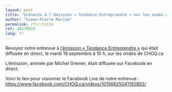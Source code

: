 ```yaml
---
layout: post
title: "Scénarex à l’émission « Tendance Entreprendre » sur les ondes de CHOQ.ca"
author: "Simon-Pierre Marion"
permalink: /fr/:title
ref: 20170919
lang: fr
---
```


Revoyez notre entrevue à [l’émission « Tendance Entreprendre »](http://www.choq.ca/emissions-details/entrepreneuriat/) qui était diffusée en direct, le mardi 19 septembre à 10 h, sur les ondes de CHOQ.ca

L’émission, animée par Michel Grenier, était diffusée sur Facebook en direct.

Voici le lien pour visionner le Facebook Live de notre entrevue : <https://www.facebook.com/CHOQ.ca/videos/10156625041192892/>
